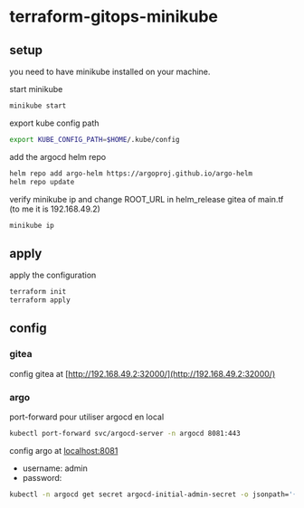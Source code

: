 # terraform-gitops-minikube

## setup
you need to have minikube installed on your machine.

start minikube
```bash
minikube start
```

export kube config path
```bash
export KUBE_CONFIG_PATH=$HOME/.kube/config
```

add the argocd helm repo
```bash
helm repo add argo-helm https://argoproj.github.io/argo-helm
helm repo update
```

verify minikube ip and change ROOT_URL in helm_release gitea of main.tf (to me it is 192.168.49.2)
```bash
minikube ip
```

## apply
apply the configuration
```bash
terraform init
terraform apply
```

## config

### gitea
config gitea at [http://192.168.49.2:32000/](http://192.168.49.2:32000/)

### argo
port-forward pour utiliser argocd en local
```bash
kubectl port-forward svc/argocd-server -n argocd 8081:443
```
config argo at [localhost:8081](localhost:8081)

- username: admin
- password:
```bash
kubectl -n argocd get secret argocd-initial-admin-secret -o jsonpath='{.data.password}' | base64 -d
```